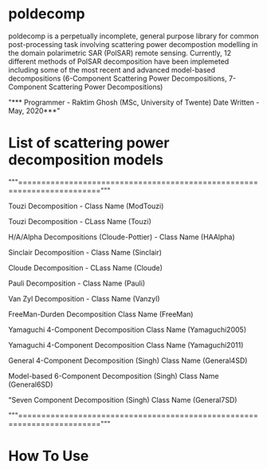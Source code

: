 # poldecomp

poldecomp is a perpetually incomplete, general purpose library for common post-processing task involving scattering power decompostion modelling in the domain polarimetric SAR (PolSAR) remote sensing. Currently, 12 different methods of PolSAR decomposition have been implemeted including some of the most recent and advanced model-based decompositions (6-Component Scattering Power Decompositions, 7-Component Scattering Power Decompositions)

"*** Programmer - Raktim Ghosh (MSc, University of Twente)  Date Written - May, 2020***"


# List of scattering power decomposition models

"""========================================================================"""

Touzi Decomposition -                                                    Class Name (ModTouzi)          

Touzi Decomposition -                                                    CLass Name (Touzi)             

H/A/Alpha Decompositions (Cloude-Pottier) -                              Class Name (HAAlpha)

Sinclair Decomposition -                                                 Class Name (Sinclair)

Cloude Decomposition -                                                   CLass Name (Cloude)

Pauli Decomposition -                                                    Class Name (Pauli)

Van Zyl Decomposition -                                                  Class Name (Vanzyl)

FreeMan-Durden Decomposition                                             Class Name (FreeMan)

Yamaguchi 4-Component Decomposition                                      Class Name (Yamaguchi2005)   

Yamaguchi 4-Component Decomposition                                      Class Name (Yamaguchi2011)

General 4-Component Decomposition (Singh)                                Class Name (General4SD)

Model-based 6-Component Decomposition (Singh)                            Class Name (General6SD)     

"Seven Component Decomposition (Singh)                                   Class Name (General7SD)

"""========================================================================"""

# How To Use
